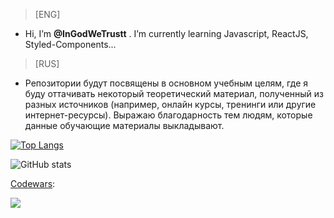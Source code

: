 > [ENG]
- Hi, I’m **@InGodWeTrustt** . I’m currently learning Javascript, ReactJS, Styled-Components...

> [RUS]
- Репозитории будут посвящены в основном учебным целям, где я буду оттачивать некоторый теоретический материал, полученный из разных источников (например, онлайн курсы, тренинги или другие интернет-ресурсы). Выражаю благодарность тем людям, которые данные обучающие материалы выкладывают.

[![Top Langs](https://github-readme-stats.vercel.app/api/top-langs/?username=InGodWeTrustt&layout=compact)](https://github.com/InGodWeTrustt/github-readme-stats)

![GitHub stats](https://github-readme-stats.vercel.app/api?username=InGodWeTrustt&hide=contribs,prs&show_icons=true&theme=radical)

[Codewars](https://www.codewars.com/users/InGodWeTrustt):

![](https://www.codewars.com/users/InGodWeTrustt/badges/large)

